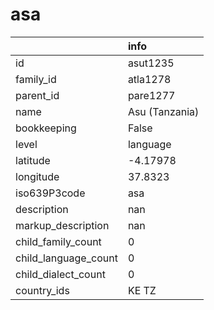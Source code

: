 # asa
|                      | info           |
|:---------------------|:---------------|
| id                   | asut1235       |
| family_id            | atla1278       |
| parent_id            | pare1277       |
| name                 | Asu (Tanzania) |
| bookkeeping          | False          |
| level                | language       |
| latitude             | -4.17978       |
| longitude            | 37.8323        |
| iso639P3code         | asa            |
| description          | nan            |
| markup_description   | nan            |
| child_family_count   | 0              |
| child_language_count | 0              |
| child_dialect_count  | 0              |
| country_ids          | KE TZ          |